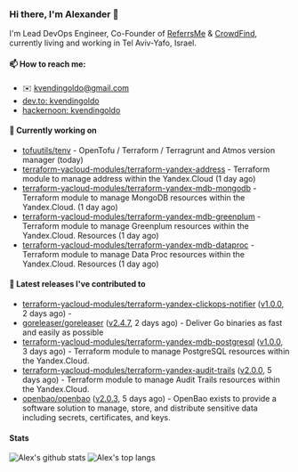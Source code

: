 ### Hi there, I'm Alexander 👋

I'm Lead DevOps Engineer, Co-Founder of [ReferrsMe](https://referrs.me/) & [CrowdFind](https://crowdfind.ai/), currently living and working in Tel Aviv-Yafo, Israel.

#### 📫 How to reach me:

- ✉️ kvendingoldo@gmail.com
- [dev.to: kvendingoldo](https://dev.to/kvendingoldo)
- [hackernoon: kvendingoldo](https://hackernoon.com/u/kvendingoldo)

#### 👷 Currently working on


- [tofuutils/tenv](https://github.com/tofuutils/tenv) - OpenTofu / Terraform / Terragrunt and Atmos version manager (today)
- [terraform-yacloud-modules/terraform-yandex-address](https://github.com/terraform-yacloud-modules/terraform-yandex-address) - Terraform module to manage address within the Yandex.Cloud (1 day ago)
- [terraform-yacloud-modules/terraform-yandex-mdb-mongodb](https://github.com/terraform-yacloud-modules/terraform-yandex-mdb-mongodb) - Terraform module to manage MongoDB resources within the Yandex.Cloud. (1 day ago)
- [terraform-yacloud-modules/terraform-yandex-mdb-greenplum](https://github.com/terraform-yacloud-modules/terraform-yandex-mdb-greenplum) - Terraform module to manage Greenplum resources within the Yandex.Cloud.  Resources (1 day ago)
- [terraform-yacloud-modules/terraform-yandex-mdb-dataproc](https://github.com/terraform-yacloud-modules/terraform-yandex-mdb-dataproc) - Terraform module to manage Data Proc resources within the Yandex.Cloud. Resources (1 day ago)

#### 🔭 Latest releases I've contributed to

- [terraform-yacloud-modules/terraform-yandex-clickops-notifier](https://github.com/terraform-yacloud-modules/terraform-yandex-clickops-notifier) ([v1.0.0](https://github.com/terraform-yacloud-modules/terraform-yandex-clickops-notifier/releases/tag/v1.0.0), 2 days ago) - 
- [goreleaser/goreleaser](https://github.com/goreleaser/goreleaser) ([v2.4.7](https://github.com/goreleaser/goreleaser/releases/tag/v2.4.7), 2 days ago) - Deliver Go binaries as fast and easily as possible
- [terraform-yacloud-modules/terraform-yandex-mdb-postgresql](https://github.com/terraform-yacloud-modules/terraform-yandex-mdb-postgresql) ([v1.0.0](https://github.com/terraform-yacloud-modules/terraform-yandex-mdb-postgresql/releases/tag/v1.0.0), 3 days ago) - Terraform module to manage PostgreSQL resources within the Yandex.Cloud.
- [terraform-yacloud-modules/terraform-yandex-audit-trails](https://github.com/terraform-yacloud-modules/terraform-yandex-audit-trails) ([v2.0.0](https://github.com/terraform-yacloud-modules/terraform-yandex-audit-trails/releases/tag/v2.0.0), 5 days ago) - Terraform module to manage Audit Trails resources within the Yandex.Cloud.
- [openbao/openbao](https://github.com/openbao/openbao) ([v2.0.3](https://github.com/openbao/openbao/releases/tag/v2.0.3), 5 days ago) - OpenBao exists to provide a software solution to manage, store, and distribute sensitive data including secrets, certificates, and keys.

#### Stats

![Alex's github stats](https://github-readme-stats.vercel.app/api?username=kvendingoldo&show_icons=true&theme=default&disable_animations=true&count_private=true&hide_rank=true&include_all_commits=true&custom_title=GitHub%20Stats&line_height=20)
![Alex's top langs](https://github-readme-stats.vercel.app/api/top-langs/?username=kvendingoldo&hide=tex,html,hcl,css,jupyter%20notebook&layout=compact)
